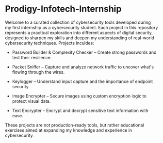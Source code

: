 # Prodigy-Infotech-Internship

Welcome to a curated collection of cybersecurity tools developed during my first internship as a cybersecurity student. Each project in this repository represents a practical exploration into different aspects of digital security, designed to sharpen my skills and deepen my understanding of real-world cybersecurity techniques. Projects inculdes:

- Password Builder & Complexity Checker – Create strong passwords and test their resilience.

- Packet Sniffer – Capture and analyze network traffic to uncover what's flowing through the wires.

- Keylogger – Understand input capture and the importance of endpoint security.

- Image Encrypter – Secure images using custom encryption logic to protect visual data.

- Text Encrypter – Encrypt and decrypt sensitive text information with ease.

These projects are not production-ready tools, but rather educational exercises aimed at expanding my knowledge and experience in cybersecurity.

